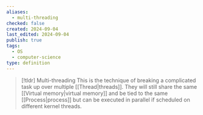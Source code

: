 ```yaml
---
aliases:
  - multi-threading
checked: false
created: 2024-09-04
last_edited: 2024-09-04
publish: true
tags:
  - OS
  - computer-science
type: definition
---
```

>[!tldr] Multi-threading
> This is the technique of breaking a complicated task up over multiple [[Thread|threads]]. They will still share the same [[Virtual memory|virtual memory]] and be tied to the same [[Process|process]] but can be executed in parallel if scheduled on different kernel threads.

